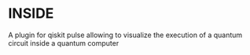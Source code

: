 # INSIDE
A plugin for qiskit pulse allowing to visualize the execution of a quantum circuit inside a quantum computer

